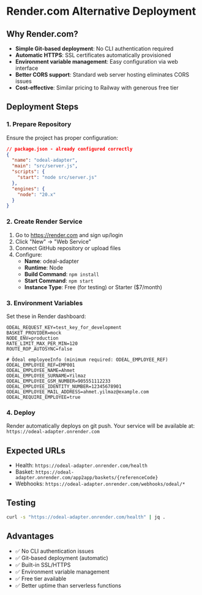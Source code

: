 # Render.com Alternative Deployment

## Why Render.com?
- **Simple Git-based deployment**: No CLI authentication required
- **Automatic HTTPS**: SSL certificates automatically provisioned
- **Environment variable management**: Easy configuration via web interface
- **Better CORS support**: Standard web server hosting eliminates CORS issues
- **Cost-effective**: Similar pricing to Railway with generous free tier

## Deployment Steps

### 1. Prepare Repository
Ensure the project has proper configuration:

```json
// package.json - already configured correctly
{
  "name": "odeal-adapter",
  "main": "src/server.js",
  "scripts": {
    "start": "node src/server.js"
  },
  "engines": {
    "node": "20.x"
  }
}
```

### 2. Create Render Service
1. Go to https://render.com and sign up/login
2. Click "New" → "Web Service"
3. Connect GitHub repository or upload files
4. Configure:
   - **Name**: odeal-adapter
   - **Runtime**: Node
   - **Build Command**: `npm install`
   - **Start Command**: `npm start`
   - **Instance Type**: Free (for testing) or Starter ($7/month)

### 3. Environment Variables
Set these in Render dashboard:
```
ODEAL_REQUEST_KEY=test_key_for_development
BASKET_PROVIDER=mock
NODE_ENV=production
RATE_LIMIT_MAX_PER_MIN=120
ROUTE_ROP_AUTOSYNC=false

# Ödeal employeeInfo (minimum required: ODEAL_EMPLOYEE_REF)
ODEAL_EMPLOYEE_REF=EMP001
ODEAL_EMPLOYEE_NAME=Ahmet
ODEAL_EMPLOYEE_SURNAME=Yilmaz
ODEAL_EMPLOYEE_GSM_NUMBER=905551112233
ODEAL_EMPLOYEE_IDENTITY_NUMBER=12345678901
ODEAL_EMPLOYEE_MAIL_ADDRESS=ahmet.yilmaz@example.com
ODEAL_REQUIRE_EMPLOYEE=true
```

### 4. Deploy
Render automatically deploys on git push. Your service will be available at:
`https://odeal-adapter.onrender.com`

## Expected URLs
- Health: `https://odeal-adapter.onrender.com/health`
- Basket: `https://odeal-adapter.onrender.com/app2app/baskets/{referenceCode}`
- Webhooks: `https://odeal-adapter.onrender.com/webhooks/odeal/*`

## Testing
```bash
curl -s "https://odeal-adapter.onrender.com/health" | jq .
```

## Advantages
- ✅ No CLI authentication issues
- ✅ Git-based deployment (automatic)
- ✅ Built-in SSL/HTTPS
- ✅ Environment variable management
- ✅ Free tier available
- ✅ Better uptime than serverless functions
